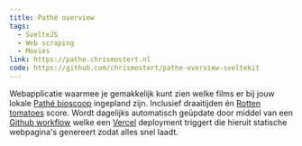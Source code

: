 ```yaml
---
title: Pathé overview
tags:
  - SvelteJS
  - Web scraping
  - Movies
link: https://pathe.chrismostert.nl
code: https://github.com/chrismostert/pathe-overview-sveltekit
---
```


Webapplicatie waarmee je gemakkelijk kunt zien welke films er bij jouw lokale [Pathé bioscoop](https://www.pathe.nl/) ingepland zijn. Inclusief draaitijden én [Rotten tomatoes](https://www.rottentomatoes.com/) score. Wordt dagelijks automatisch geüpdate door middel van een [Github workflow](https://github.com/chrismostert/pathe-overview-sveltekit/blob/main/.github/workflows/scheduled-builds.yml) welke een [Vercel](https://vercel.com/) deployment triggert die hieruit statische webpagina's genereert zodat alles snel laadt.
